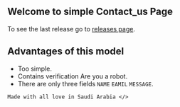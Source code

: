 ## Welcome to simple Contact_us Page

To see the last release go to [releases page](https://github.com/Nick390/Contact_us/releases).

## Advantages of this model
* Too simple.
* Contains verification Are you a robot.
* There are only three fields `NAME` `EAMIL` `MESSAGE`.

`Made with all love in Saudi Arabia </>`
